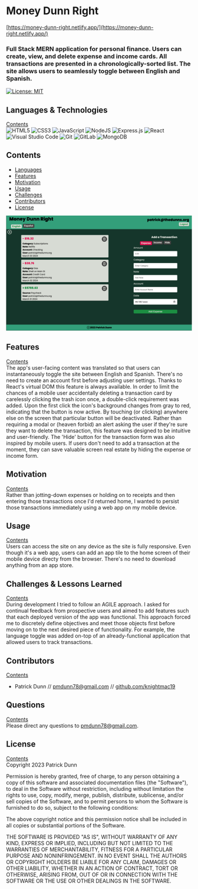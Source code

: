 # Money Dunn Right

[https://money-dunn-right.netlify.app/](https://money-dunn-right.netlify.app/)

### Full Stack MERN application for personal finance. Users can create, view, and delete expense and income cards. All transactions are presented in a chronologically-sorted list. The site allows users to seamlessly toggle between English and Spanish.

[![License: MIT](https://img.shields.io/badge/License-MIT-yellow.svg)](https://opensource.org/licenses/MIT)

## <a id="languages"></a> Languages & Technologies

[Contents](#contents)  
<img alt="HTML5" src="https://img.shields.io/badge/html5-%23E34F26.svg?&style=for-the-badge&logo=html5&logoColor=white"/>
<img alt="CSS3" src="https://img.shields.io/badge/css3-%231572B6.svg?&style=for-the-badge&logo=css3&logoColor=white"/>
<img alt="JavaScript" src="https://img.shields.io/badge/javascript-%23323330.svg?&style=for-the-badge&logo=javascript&logoColor=%23F7DF1E"/>
<img alt="NodeJS" src="https://img.shields.io/badge/node.js-%2343853D.svg?&style=for-the-badge&logo=node.js&logoColor=white"/>
<img alt="Express.js" src="https://img.shields.io/badge/express.js-%23404d59.svg?&style=for-the-badge"/>
<img alt="React" src="https://img.shields.io/badge/react-%2320232a.svg?&style=for-the-badge&logo=react&logoColor=%2361DAFB"/>
<img alt="Visual Studio Code" src="https://img.shields.io/badge/VisualStudioCode-0078d7.svg?&style=for-the-badge&logo=visual-studio-code&logoColor=white"/>
<img alt="Git" src="https://img.shields.io/badge/git-%23F05033.svg?&style=for-the-badge&logo=git&logoColor=white"/>
<img alt="GitLab" src="https://img.shields.io/badge/gitlab-%23181717.svg?&style=for-the-badge&logo=gitlab&logoColor=white"/>
<img alt="MongoDB" src ="https://img.shields.io/badge/MongoDB-%234ea94b.svg?&style=for-the-badge&logo=mongodb&logoColor=white"/>

## <a id="contents"></a> Contents

- [Languages](#languages)
- [Features](#features)
- [Motivation](#motivation)
- [Usage](#usage)
- [Challenges](#challenges)
- [Contributors](#contributors)
- [License](#license)

![Screenshot](./money_dunn_right.png)

## <a id="features"></a> Features

[Contents](#contents)  
The app's user-facing content was translated so that users can instantaneously toggle the site between English and Spanish. There's no need to create an account first before adjusting user settings. Thanks to React's virtual DOM this feature is always available. In order to limit the chances of a mobile user accidentally deleting a transaction card by carelessly clicking the trash icon once, a double-click requirement was added. Upon the first click the icon's background changes from gray to red, indicating that the button is now active. By touching (or clicking) anywhere else on the screen that particular button will be deactivated. Rather than requiring a modal or (heaven forbid) an alert asking the user if they're sure they want to delete the transaction, this feature was designed to be intuitive and user-friendly. The 'Hide' button for the transaction form was also inspired by mobile users. If users don't need to add a transaction at the moment, they can save valuable screen real estate by hiding the expense or income form.

## <a id="motivation"></a> Motivation

[Contents](#contents)  
Rather than jotting-down expenses or holding on to receipts and then entering those transactions once I'd returned home, I wanted to persist those transactions immediately using a web app on my mobile device.

## <a id="usage"></a> Usage

[Contents](#contents)  
Users can access the site on any device as the site is fully responsive. Even though it's a web app, users can add an app tile to the home screen of their mobile device directy from the browser. There's no need to download anything from an app store.

## <a id="challenges"></a> Challenges & Lessons Learned

[Contents](#contents)  
During development I tried to follow an AGILE approach. I asked for continual feedback from prospective users and aimed to add features such that each deployed version of the app was functional. This approach forced me to discretely define objectives and meet those objects first before moving on to the next desired piece of functionality. For example, the language toggle was added on-top of an already-functional application that allowed users to track transactions.

## <a id="contributors"></a> Contributors

[Contents](#contents)

- Patrick Dunn // [pmdunn78@gmail.com](mailto:pmdunn78@gmail.com) // [github.com/knightmac19](https://github.com/knightmac19)

## <a id="questions"></a> Questions

[Contents](#contents)  
Please direct any questions to [pmdunn78@gmail.com](mailto:pmdunn78@gmail.com).

## <a id="license"></a> License

[Contents](#contents)  
Copyright 2023 Patrick Dunn

Permission is hereby granted, free of charge, to any person obtaining a copy of this software and associated documentation files (the "Software"), to deal in the Software without restriction, including without limitation the rights to use, copy, modify, merge, publish, distribute, sublicense, and/or sell copies of the Software, and to permit persons to whom the Software is furnished to do so, subject to the following conditions:

The above copyright notice and this permission notice shall be included in all copies or substantial portions of the Software.

THE SOFTWARE IS PROVIDED "AS IS", WITHOUT WARRANTY OF ANY KIND, EXPRESS OR IMPLIED, INCLUDING BUT NOT LIMITED TO THE WARRANTIES OF MERCHANTABILITY, FITNESS FOR A PARTICULAR PURPOSE AND NONINFRINGEMENT. IN NO EVENT SHALL THE AUTHORS OR COPYRIGHT HOLDERS BE LIABLE FOR ANY CLAIM, DAMAGES OR OTHER LIABILITY, WHETHER IN AN ACTION OF CONTRACT, TORT OR OTHERWISE, ARISING FROM, OUT OF OR IN CONNECTION WITH THE SOFTWARE OR THE USE OR OTHER DEALINGS IN THE SOFTWARE.
